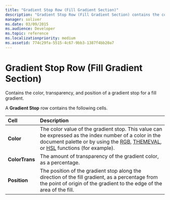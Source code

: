 ```yaml
---
title: "Gradient Stop Row (Fill Gradient Section)"
description: "Gradient Stop Row (Fill Gradient Section) contains the color, transparency, and position of a gradient stop for a fill gradient."
manager: soliver
ms.date: 03/09/2015
ms.audience: Developer
ms.topic: reference
ms.localizationpriority: medium
ms.assetid: 774c29fa-5515-4c67-9bb3-1387f4bb20a7
---
```


# Gradient Stop Row (Fill Gradient Section)

Contains the color, transparency, and position of a gradient stop for a fill gradient.
  
A **Gradient Stop** row contains the following cells. 
  
|**Cell**|**Description**|
|:-----|:-----|
|**Color** <br/> |The color value of the gradient stop. This value can be expressed as the index number of a color in the document palette or by using the [RGB](rgb-function-visioshapesheet.md), [THEMEVAL](themeval-function.md), or [HSL](hsl-function.md) functions (for example). |
|**ColorTrans** <br/> |The amount of transparency of the gradient color, as a percentage. |
|**Position** <br/> |The position of the gradient stop along the direction of the fill gradient, as a percentage from the point of origin of the gradient to the edge of the area of the fill. |
   

